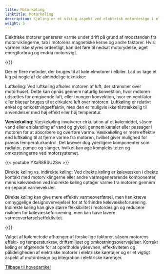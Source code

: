 ```yaml
---
title: Motorkøling
linktitle: Motorkøling
description: Kjøling er et viktig aspekt ved elektrisk motordesign i elektriske kjøretøy (EV) for å sikre optimal ytelse, effektivitet og pålitelighet.
weight: 5
---
```

<!-- markdownlint-disable MD033 -->
Elektriske motorer genererer varme under drift på grund af modstanden fra motorviklingerne, tab i motorens magnetiske kerne og andre faktorer. Hvis varmen ikke styres ordentligt, kan det føre til nedsat motorydelse, øget energiforbrug og endda motorsvigt.

{{<evkxdisplayaddarticle />}}

Der er flere metoder, der bruges til at køle elmotorer i elbiler. Lad os tage et kig på nogle af de almindelige teknikker:

Luftkøling: Ved luftkøling afkøles motoren af ​​luft, der strømmer over motorhuset. Dette kan opnås gennem naturlig konvektion, hvor motoren udsættes for omgivende luft, eller tvungen konvektion, hvor en ventilator eller blæser bruges til at cirkulere luft over motoren. Luftkøling er relativt enkel og omkostningseffektiv, men den er muligvis ikke tilstrækkelig til anvendelser med høj effekt eller høj temperatur.

**Væskekøling:** Væskekøling involverer cirkulation af et kølemiddel, såsom vand eller en blanding af vand og glykol, gennem kanaler eller passager i motoren for at absorbere og overføre varme. Væskekøling er mere effektiv end luftkøling til at fjerne varme fra motoren, hvilket giver mulighed for præcis temperaturkontrol. Det kræver dog yderligere komponenter som radiator, pumpe og slanger, hvilket kan øge kompleksiteten og omkostningerne ved motorsystemet.

{{< youtube YXaR8RSU2Sw >}}

Direkte køling vs. indirekte køling: Ved direkte køling er kølevæsken i direkte kontakt med motorviklingerne eller andre varmegenererende komponenter, mens kølevæsken ved indirekte køling optager varme fra motoren gennem en separat varmeveksler.

Direkte køling kan give mere effektiv varmeoverførsel, men kan kræve omhyggelige designovervejelser for at forhindre kølevæskeforurening. Indirekte køling kan give større fleksibilitet i motordesign og reducere risikoen for kølevæskeforurening, men kan have lavere varmeoverførselseffektivitet.

{{<evkxdisplayaddarticle />}}

Valget af kølemetode afhænger af forskellige faktorer, såsom motorens effekt- og temperaturkrav, driftsmiljøet og omkostningsovervejelser. Korrekt køling er afgørende for at opretholde ydeevnen, effektiviteten og pålideligheden af ​​elektriske motorer i elektriske køretøjer og er et vigtigt aspekt af motordesign og integration i elektriske køretøjer.


[Tilbage til hovedartikel](../#gears)